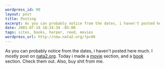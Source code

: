 ```yaml
--- 
wordpress_id: 90
layout: post
title: Posting
excerpt: As you can probably notice from the dates, i haven't posted here much. I mostly post on nata2.org. Today i made a movie section, and a book section. Check them out. Also, buy shit from me.
date: 2001-07-18 18:24:34 -05:00
tags: sites, books, harper, reed, movies
wordpress_url: http://new.nata2.org/?p=90
---
```

As you can probably notice from the dates, i haven't posted here much. I mostly post on <a href="http://www.nata2.org">nata2.org</a>. Today i made a <a href="http://www.harperreed.org/movies/">movie</a> section, and a <a href="http://www.harperreed.org/books/">book</a> section. Check them out. Also, buy shit from me.
